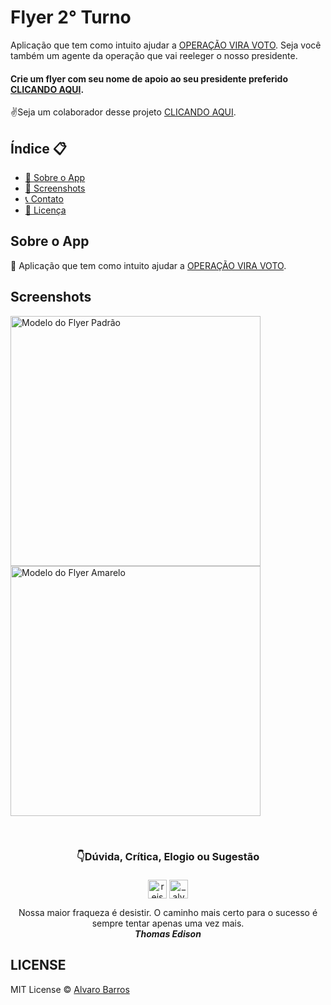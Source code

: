 # Flyer 2° Turno

Aplicação que tem como intuito ajudar a [OPERAÇÃO VIRA VOTO](https://www.operacaoviravoto.com.br). Seja você também um agente da operação que vai reeleger o nosso presidente.

#### Crie um flyer com seu nome de apoio ao seu presidente preferido [CLICANDO AQUI](https://alvaroreis.github.io/bolsonaro2turno).

✌️Seja um colaborador desse projeto [CLICANDO AQUI](https://nubank.com.br/pagar/4ca3x/0fyqDWa5qY).

<h2>Índice 📋</h2>

   <p>

   <!--- [📖 Sobre o App](#Sobre-o-App)
   - [👨🏽‍💻 Desenvolvimento](#Sobre-o-desenvolvimento)
   - [📱 Screenshots](#Screenshots)
   - [❓ Desafios](#Desafios)
   - [🛠 Ferramentas](#Ferramentas-utilizadas)
   - [📞 Contato](#-d%C3%BAvida-cr%C3%ADtica-elogio-ou-sugest%C3%A3o)
   - [📝 Licença](#LICENSE) -->

   - [📖 Sobre o App](#Sobre-o-App)
   - [📱 Screenshots](#Screenshots)
   - [📞 Contato](#-d%C3%BAvida-cr%C3%ADtica-elogio-ou-sugest%C3%A3o)
   - [📝 Licença](#LICENSE)

   </p>

<h2>Sobre o App</h2>

📱 Aplicação que tem como intuito ajudar a [OPERAÇÃO VIRA VOTO](https://www.operacaoviravoto.com.br).

<h2>Screenshots</h2>
<p>
    <img src="https://github.com/alvaroreis/bolsonaro2turno/blob/main/img/image.png?raw=true" height="400" title="Modelo do Flyer Padrão">
    <img src="https://github.com/alvaroreis/bolsonaro2turno/blob/main/types/simple/metadata.png?raw=true" height="400" title="Modelo do Flyer Amarelo">
</p>
<br />

<h3 align="center">👇Dúvida, Crítica, Elogio ou Sugestão</h3>
<p align="center">
  <a href="https://linkedin.com/in/reisalvaro" target="blank"
    ><img
      align="center"
      src="https://img.shields.io/badge/LinkedIn-0077B5?style=for-the-badge&logo=linkedin&logoColor=white"
      alt="reisalvaro"
      height="30"
      style="margin-top: 5px;max-width: 100%;"
  /></a>
  <a href="https://instagram.com/_alvaroreis" target="blank"
    ><img
      align="center"
      src="https://img.shields.io/badge/Instagram-E4405F?style=for-the-badge&logo=instagram&logoColor=white"
      alt="_alvaroreis"
      height="30"
      style="margin-top: 5px;max-width: 100%;"
  /></a>
</p>

<p align="center">Nossa maior fraqueza é desistir. O caminho mais certo para o sucesso é sempre tentar apenas uma vez mais.
<br /><strong><i>Thomas Edison</i></strong></p>
<!-- 
<p align="center">O sucesso é a soma de pequenos esforços repetidos dia após dia. <br /> <strong><i>Robert Collier</i></strong></p>
 -->
<h2>LICENSE</h2>

MIT License © [Alvaro Barros](https://github.com/alvaroreis/bolsonaro2turno/blob/master/LICENSE.md)